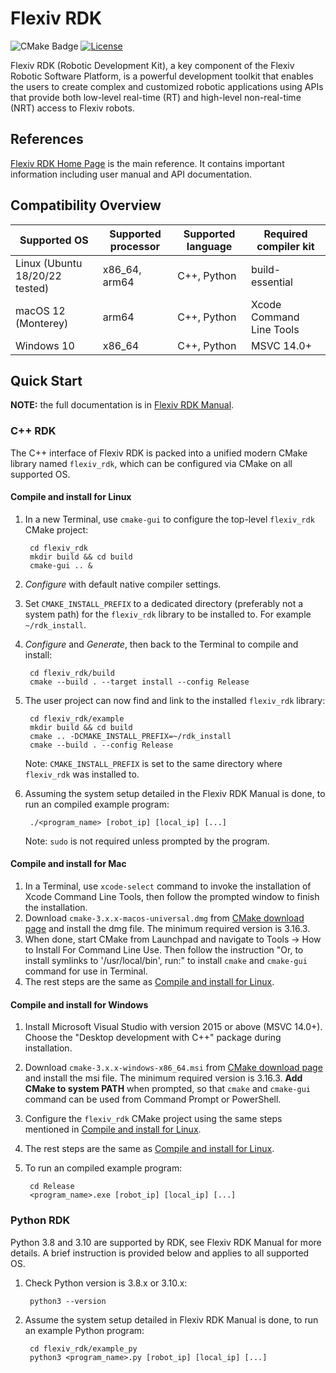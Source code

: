 # Flexiv RDK

![CMake Badge](https://github.com/flexivrobotics/flexiv_rdk/actions/workflows/cmake.yml/badge.svg)
[![License](https://img.shields.io/badge/License-Apache%202.0-blue.svg)](https://www.apache.org/licenses/LICENSE-2.0.html)

Flexiv RDK (Robotic Development Kit), a key component of the Flexiv Robotic Software Platform, is a powerful development toolkit that enables the users to create complex and customized robotic applications using APIs that provide both low-level real-time (RT) and high-level non-real-time (NRT) access to Flexiv robots.

## References

[Flexiv RDK Home Page](https://rdk.flexiv.com/) is the main reference. It contains important information including user manual and API documentation.

## Compatibility Overview

| **Supported OS**               | **Supported processor** | **Supported language** | **Required compiler kit** |
| ------------------------------ | ----------------------- | ---------------------- | ------------------------- |
| Linux (Ubuntu 18/20/22 tested) | x86_64, arm64           | C++, Python            | build-essential           |
| macOS 12 (Monterey)            | arm64                   | C++, Python            | Xcode Command Line Tools  |
| Windows 10                     | x86_64                  | C++, Python            | MSVC 14.0+                |

## Quick Start

**NOTE:** the full documentation is in [Flexiv RDK Manual](https://rdk.flexiv.com/manual/).

### C++ RDK

The C++ interface of Flexiv RDK is packed into a unified modern CMake library named ``flexiv_rdk``, which can be configured via CMake on all supported OS.

#### Compile and install for Linux

1. In a new Terminal, use ``cmake-gui`` to configure the top-level ``flexiv_rdk`` CMake project:

        cd flexiv_rdk
        mkdir build && cd build
        cmake-gui .. &

2. *Configure* with default native compiler settings.
3. Set ``CMAKE_INSTALL_PREFIX`` to a dedicated directory (preferably not a system path) for the ``flexiv_rdk`` library to be installed to. For example ``~/rdk_install``.
4. *Configure* and *Generate*, then back to the Terminal to compile and install:

        cd flexiv_rdk/build
        cmake --build . --target install --config Release

5. The user project can now find and link to the installed ``flexiv_rdk`` library:

        cd flexiv_rdk/example
        mkdir build && cd build
        cmake .. -DCMAKE_INSTALL_PREFIX=~/rdk_install
        cmake --build . --config Release

   Note: ``CMAKE_INSTALL_PREFIX`` is set to the same directory where ``flexiv_rdk`` was installed to.
6. Assuming the system setup detailed in the Flexiv RDK Manual is done, to run an compiled example program:

        ./<program_name> [robot_ip] [local_ip] [...]

     Note: ``sudo`` is not required unless prompted by the program.

#### Compile and install for Mac

1. In a Terminal, use ``xcode-select`` command to invoke the installation of Xcode Command Line Tools, then follow the prompted window to finish the installation.
2. Download ``cmake-3.x.x-macos-universal.dmg`` from [CMake download page](https://cmake.org/download/) and install the dmg file. The minimum required version is 3.16.3.
3. When done, start CMake from Launchpad and navigate to Tools -> How to Install For Command Line Use. Then follow the instruction "Or, to install symlinks to '/usr/local/bin', run:" to install ``cmake`` and ``cmake-gui`` command for use in Terminal.
4. The rest steps are the same as [Compile and install for Linux](#compile-and-install-for-linux).

#### Compile and install for Windows

1. Install Microsoft Visual Studio with version 2015 or above (MSVC 14.0+). Choose the "Desktop development with C++" package during installation.
2. Download ``cmake-3.x.x-windows-x86_64.msi`` from [CMake download page](https://cmake.org/download/) and install the msi file. The minimum required version is 3.16.3. **Add CMake to system PATH** when prompted, so that ``cmake`` and ``cmake-gui`` command can be used from Command Prompt or PowerShell.
3. Configure the ``flexiv_rdk`` CMake project using the same steps mentioned in [Compile and install for Linux](#compile-and-install-for-linux).
4. The rest steps are the same as [Compile and install for Linux](#compile-and-install-for-linux).
5. To run an compiled example program:

        cd Release
        <program_name>.exe [robot_ip] [local_ip] [...]

### Python RDK

Python 3.8 and 3.10 are supported by RDK, see Flexiv RDK Manual for more details. A brief instruction is provided below and applies to all supported OS.

1. Check Python version is 3.8.x or 3.10.x:

        python3 --version

2. Assume the system setup detailed in Flexiv RDK Manual is done, to run an example Python program:

        cd flexiv_rdk/example_py
        python3 <program_name>.py [robot_ip] [local_ip] [...]
